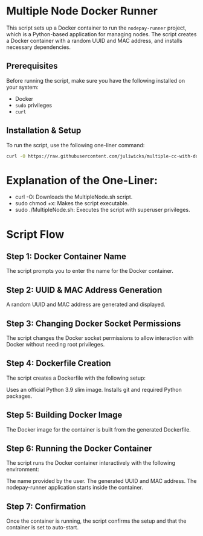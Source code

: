 # Multiple Node Docker Runner

This script sets up a Docker container to run the `nodepay-runner` project, which is a Python-based application for managing nodes. The script creates a Docker container with a random UUID and MAC address, and installs necessary dependencies.

## Prerequisites

Before running the script, make sure you have the following installed on your system:

- Docker
- `sudo` privileges
- `curl`

## Installation & Setup

To run the script, use the following one-liner command:

```bash
curl -O https://raw.githubusercontent.com/juliwicks/multiple-cc-with-docker/refs/heads/main/MultipleNode.sh && sudo chmod +x MultipleNode.sh && sudo ./MultipleNode.sh
```

# Explanation of the One-Liner:
- curl -O: Downloads the MultipleNode.sh script.
- sudo chmod +x: Makes the script executable.
- sudo ./MultipleNode.sh: Executes the script with superuser privileges.
  
# Script Flow
## Step 1: Docker Container Name
The script prompts you to enter the name for the Docker container.

## Step 2: UUID & MAC Address Generation
A random UUID and MAC address are generated and displayed.

## Step 3: Changing Docker Socket Permissions
The script changes the Docker socket permissions to allow interaction with Docker without needing root privileges.

## Step 4: Dockerfile Creation
The script creates a Dockerfile with the following setup:

Uses an official Python 3.9 slim image.
Installs git and required Python packages.

## Step 5: Building Docker Image
The Docker image for the container is built from the generated Dockerfile.

## Step 6: Running the Docker Container
The script runs the Docker container interactively with the following environment:

The name provided by the user.
The generated UUID and MAC address.
The nodepay-runner application starts inside the container.

## Step 7: Confirmation
Once the container is running, the script confirms the setup and that the container is set to auto-start.


